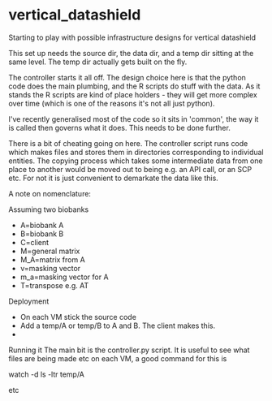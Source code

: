 vertical_datashield
===================

Starting to play with possible infrastructure designs for vertical datashield


This set up needs the source dir, the data dir, and a temp dir sitting at the same level. The temp dir actually gets built on the fly.

The controller starts it all off. The design choice here is that the python code does the main plumbing, and the R scripts do stuff with the data. As it stands the R scripts are kind of place holders - they will get more complex over time (which is one of the reasons it's not all just python).

I've recently generalised most of the code so it sits in 'common', the way it is called then governs what it does. This needs to be done further.

There is a bit of cheating going on here. The controller script runs code which makes files and stores them in directories corresponding to individual entities. The copying process which takes some intermediate data from one place to another would be moved out to being e.g. an API call, or an SCP etc. For not it is just convenient to demarkate the data like this.


A note on nomenclature:

Assuming two biobanks
- A=biobank A
- B=biobank B
- C=client
- M=general matrix
- M_A=matrix from A
- v=masking vector
- m_a=masking vector for A
- T=transpose e.g. AT

Deployment

- On each VM stick the source code
- Add a temp/A or temp/B to A and B. The client makes this.
- 

Running it
The main bit is the controller.py script. It is useful to see what files are being made etc on each VM, a good command for this is 

watch -d ls -ltr temp/A

etc
